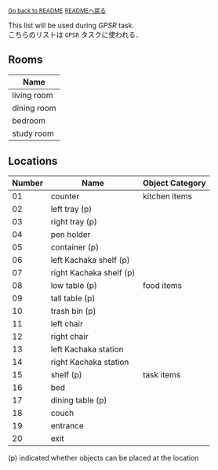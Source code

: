 <sub>[Go back to README](../../../README.md)</sub>
<sub>[READMEへ戻る](../../../README.md)</sub>

This list will be used during *GPSR* task. \
こちらのリストは `GPSR` タスクに使われる．


## Rooms
| Name  | 
| ------------ |
| living room  | 
| dining room  | 
| bedroom      | 
| study room   | 


## Locations
| Number | Name         | Object Category   |
| -- | ---------------- | ----------------- |
| 01 | counter          | kitchen items |
| 02 | left tray (p)    |
| 03 | right tray (p)   |
| 04 | pen holder       |
| 05 | container (p)    |
| 06 | left Kachaka shelf (p)   |
| 07 | right Kachaka shelf (p)  |
| 08 | low table (p)    | food items    |
| 09 | tall table (p)   |
| 10 | trash bin (p)    |
| 11 | left chair       |
| 12 | right chair      |
| 13 | left Kachaka station     |
| 14 | right Kachaka station    |
| 15 | shelf (p)        | task items    |
| 16 | bed              |
| 17 | dining table (p) |
| 18 | couch            |
| 19 | entrance         |
| 20 | exit             | 

(p) indicated whether objects can be placed at the location
